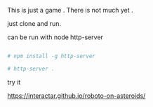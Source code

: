 
This is just a game . There is not much yet .

just clone and run.

can be run with node http-server

```sh

# npm install -g http-server

# http-server .

```

try it 

https://interactar.github.io/roboto-on-asteroids/
